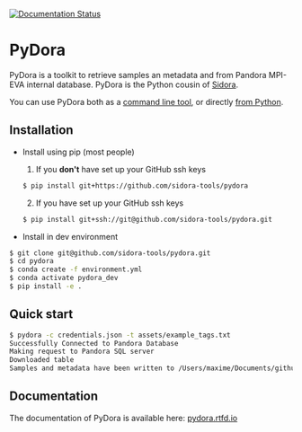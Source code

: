 [![Documentation Status](https://readthedocs.org/projects/pydora/badge/?version=latest)](https://pydora.readthedocs.io/en/latest/?badge=latest)

# PyDora

PyDora is a toolkit to retrieve samples an metadata and  from Pandora MPI-EVA internal database. PyDora is the Python cousin of [Sidora](https://github.com/sidora-tools/sidora.core).  

You can use PyDora both as a [command line tool](https://pydora.readthedocs.io/en/latest/CLI.html), or directly [from Python](https://pydora.readthedocs.io/en/latest/API.html).


## Installation

- Install using pip (most people)

  1. If you **don't** have set up your GitHub ssh keys

  ```bash
  $ pip install git+https://github.com/sidora-tools/pydora
  ```

  2. If you have set up your GitHub ssh keys

  ```bash
  $ pip install git+ssh://git@github.com/sidora-tools/pydora.git
  ```



- Install in dev environment

```bash
$ git clone git@github.com/sidora-tools/pydora.git
$ cd pydora
$ conda create -f environment.yml
$ conda activate pydora_dev
$ pip install -e .
```


## Quick start

```bash
$ pydora -c credentials.json -t assets/example_tags.txt
Successfully Connected to Pandora Database
Making request to Pandora SQL server
Downloaded table
Samples and metadata have been written to /Users/maxime/Documents/github/pydora/pandora_samples.csv
```

## Documentation

The documentation of PyDora is available here: [pydora.rtfd.io](http://pydora.readthedocs.io/)
